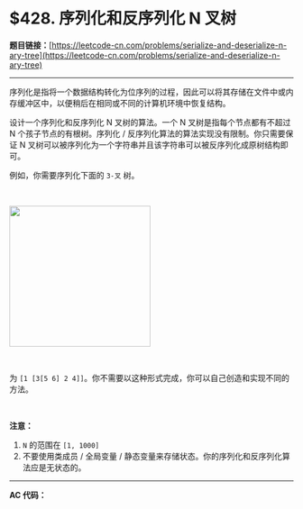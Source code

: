 # $428. 序列化和反序列化 N 叉树

**题目链接：**[https://leetcode-cn.com/problems/serialize-and-deserialize-n-ary-tree](https://leetcode-cn.com/problems/serialize-and-deserialize-n-ary-tree)

---

<div class="content__1Y2H">
 <div class="notranslate">
  <p>序列化是指将一个数据结构转化为位序列的过程，因此可以将其存储在文件中或内存缓冲区中，以便稍后在相同或不同的计算机环境中恢复结构。</p> 
  <p>设计一个序列化和反序列化 N 叉树的算法。一个 N 叉树是指每个节点都有不超过 N 个孩子节点的有根树。序列化 / 反序列化算法的算法实现没有限制。你只需要保证 N 叉树可以被序列化为一个字符串并且该字符串可以被反序列化成原树结构即可。</p> 
  <p>例如，你需要序列化下面的 <code>3-叉</code> 树。</p> 
  <p>&nbsp;</p> 
  <p><img style="width: 250px;" src="../uploads/2018/10/12/narytreeexample.png"></p> 
  <p>&nbsp;</p> 
  <p>为&nbsp;<code>[1 [3[5 6] 2 4]]</code>。你不需要以这种形式完成，你可以自己创造和实现不同的方法。</p> 
  <p>&nbsp;</p> 
  <p><strong>注意：</strong></p> 
  <ol> 
   <li><code>N</code>&nbsp;的范围在 <code>[1, 1000]</code></li> 
   <li>不要使用类成员 / 全局变量 / 静态变量来存储状态。你的序列化和反序列化算法应是无状态的。</li> 
  </ol> 
 </div>
</div>

---

**AC 代码：**

```java

```